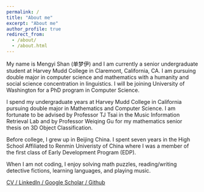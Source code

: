 ```yaml
---
permalink: /
title: "About me"
excerpt: "About me"
author_profile: true
redirect_from: 
  - /about/
  - /about.html
---
```


My name is Mengyi Shan (单梦伊) and I am currently a senior undergraduate student at Harvey Mudd College in Claremont, California, CA. I am pursuing double major in computer science and mathematics with a humanity and social science concentration in linguistics. I will be joining University of Washington for a PhD program in Computer Science. 

I spend my undergraduate years at Harvey Mudd College in California pursuing double major in Mathematics and Computer Science. I am fortunate to be advised by Professor TJ Tsai in the Music Information Retrieval Lab and by Professor Weiqing Gu for my mathematics senior thesis on 3D Object Classification. 

Before college, I grew up in Beijing China. I spent seven years in the High School Affiliated to Renmin Univeristy of China where I was a member of the first class of Early Development Program (EDP). 

When I am not coding, I enjoy solving math puzzles, reading/writing detective fictions, learning languages, and playing music.

[CV ](https://github.com/Shanmy/shanmy.github.io/blob/master/files/Shan-CV.pdf)[/ LinkedIn ](https://www.linkedin.com/in/mengyi-shan-8581a6149/)[/ Google Scholar ](https://scholar.google.com/citations?user=ik5hvqAAAAAJ&hl=en)[/ Github](https://github.com/Shanmy)